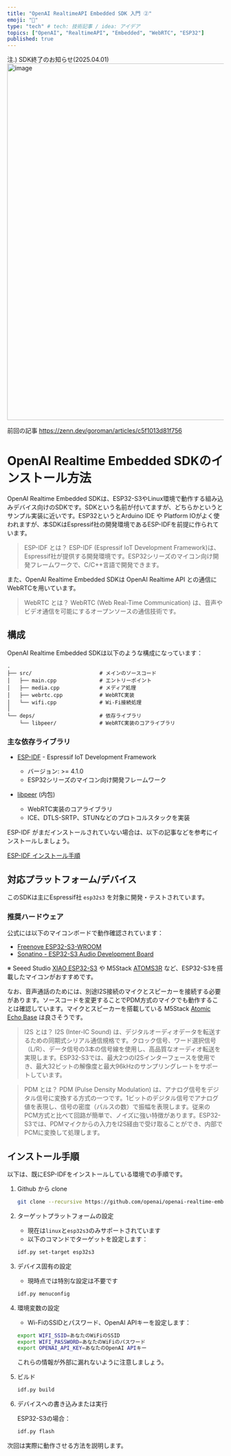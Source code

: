```yaml
---
title: "OpenAI RealtimeAPI Embedded SDK 入門 ②"
emoji: "🎉"
type: "tech" # tech: 技術記事 / idea: アイデア
topics: ["OpenAI", "RealtimeAPI", "Embedded", "WebRTC", "ESP32"]
published: true
---
```


注.) SDK終了のお知らせ(2025.04.01) 
<img width="829" alt="image" src="https://github.com/user-attachments/assets/1b46af3c-d95e-4d7d-8f23-b6d946909fe0" />


前回の記事
https://zenn.dev/goroman/articles/c5f1013d81f756

# OpenAI Realtime Embedded SDKのインストール方法

OpenAI Realtime Embedded SDKは、ESP32-S3やLinux環境で動作する組み込みデバイス向けのSDKです。SDKという名前が付いてますが、どちらかというとサンプル実装に近いです。ESP32というとArduino IDE や Platform IOがよく使われますが、本SDKはEspressif社の開発環境であるESP-IDFを前提に作られています。

> ESP-IDF とは？
> ESP-IDF (Espressif IoT Development Framework)は、Espressif社が提供する開発環境です。ESP32シリーズのマイコン向け開発フレームワークで、C/C++言語で開発できます。 

また、OpenAI Realtime Embedded SDKは OpenAI Realtime API との通信にWebRTCを用いています。

> WebRTC とは？
> WebRTC (Web Real-Time Communication) は、音声やビデオ通信を可能にするオープンソースの通信技術です。


## 構成

OpenAI Realtime Embedded SDKは以下のような構成になっています：

```
.
├── src/                      # メインのソースコード
│   ├── main.cpp              # エントリーポイント
│   ├── media.cpp             # メディア処理
│   ├── webrtc.cpp            # WebRTC実装
│   └── wifi.cpp              # Wi-Fi接続処理
│
└── deps/                     # 依存ライブラリ
    └── libpeer/              # WebRTC実装のコアライブラリ
```

### 主な依存ライブラリ

- [ESP-IDF](https://github.com/espressif/esp-idf) - Espressif IoT Development Framework
  - バージョン: >= 4.1.0
  - ESP32シリーズのマイコン向け開発フレームワーク

- [libpeer](https://github.com/sepfy/libpeer) (内包)
  - WebRTC実装のコアライブラリ
  - ICE、DTLS-SRTP、STUNなどのプロトコルスタックを実装

ESP-IDF がまだインストールされていない場合は、以下の記事などを参考にインストールしましょう。

[ESP-IDF インストール手順](https://zenn.dev/search?q=esp%2520idf)



## 対応プラットフォーム/デバイス

このSDKは主にEspressif社 `esp32s3` を対象に開発・テストされています。

### 推奨ハードウェア

公式には以下のマイコンボードで動作確認されています：

* [Freenove ESP32-S3-WROOM](https://www.amazon.com/gp/product/B0BMQ8F7FN)
* [Sonatino - ESP32-S3 Audio Development Board](https://www.amazon.com/gp/product/B0BVY8RJNP)

※ Seeed Studio [XIAO ESP32-S3](https://www.switch-science.com/products/8968?srsltid=AfmBOooPbbdpfC0DicftahkrIuRk29x275aFJBkHOfBODfJoaJZ67sKP) や M5Stack [ATOMS3R](https://docs.m5stack.com/ja/core/AtomS3R) など、ESP32-S3を搭載したマイコンがおすすめです。

なお、音声通話のためには、別途I2S接続のマイクとスピーカーを接続する必要があります。ソースコードを変更することでPDM方式のマイクでも動作することは確認しています。マイクとスピーカーを搭載している M5Stack [Atomic Echo Base](https://docs.m5stack.com/ja/atom/Atomic%20Echo%20Base) は良さそうです。



> I2S とは？
> I2S (Inter-IC Sound) は、デジタルオーディオデータを転送するための同期式シリアル通信規格です。クロック信号、ワード選択信号（L/R）、データ信号の3本の信号線を使用し、高品質なオーディオ転送を実現します。ESP32-S3では、最大2つのI2Sインターフェースを使用でき、最大32ビットの解像度と最大96kHzのサンプリングレートをサポートしています。

> PDM とは？
> PDM (Pulse Density Modulation) は、アナログ信号をデジタル信号に変換する方式の一つです。1ビットのデジタル信号でアナログ値を表現し、信号の密度（パルスの数）で振幅を表現します。従来のPCM方式と比べて回路が簡単で、ノイズに強い特徴があります。ESP32-S3では、PDMマイクからの入力をI2S経由で受け取ることができ、内部でPCMに変換して処理します。

## インストール手順

以下は、既にESP-IDFをインストールしている環境での手順です。

1. Github から clone
    ```bash
    git clone --recursive https://github.com/openai/openai-realtime-embedded-sdk.git
    ```

2. ターゲットプラットフォームの設定
   * 現在は`linux`と`esp32s3`のみサポートされています
   * 以下のコマンドでターゲットを設定します：
   ```bash
   idf.py set-target esp32s3
   ```

3. デバイス固有の設定
   * 現時点では特別な設定は不要です
   ```bash
   idf.py menuconfig
   ```

4. 環境変数の設定
   * Wi-FiのSSIDとパスワード、OpenAI APIキーを設定します：
   ```bash
   export WIFI_SSID=あなたのWiFiのSSID
   export WIFI_PASSWORD=あなたのWiFiのパスワード
   export OPENAI_API_KEY=あなたのOpenAI APIキー
   ```
   これらの情報が外部に漏れないように注意しましょう。

5. ビルド
   ```bash
   idf.py build
   ```

6. デバイスへの書き込みまたは実行

   ESP32-S3の場合：
   ```bash
   idf.py flash
   ```

次回は実際に動作させる方法を説明します。
